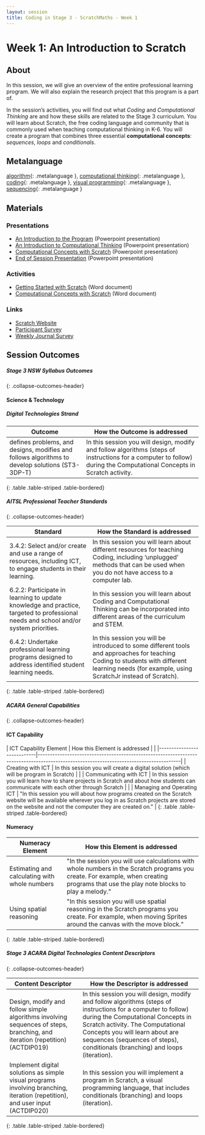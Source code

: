 ```yaml
---
layout: session
title: Coding in Stage 3 - ScratchMaths - Week 1
---
```


# Week 1: An Introduction to Scratch

## About

In this session, we will give an overview of the entire professional learning program. We will also explain the research project that this program is a part of.

In the session’s activities, you will find out what *Coding* and *Computational Thinking* are and how these skills are related to the Stage 3 curriculum. You will learn about Scratch, the free coding language and community that is commonly used when teaching computational thinking in K-6. You will create a program that combines three essential **computational concepts**: *sequences*, *loops* and *conditionals*.

## Metalanguage

[algorithm](){: .metalanguage }, [computational thinking](){: .metalanguage }, [coding](){: .metalanguage }, [visual programming](){: .metalanguage }, [sequencing](){: .metalanguage }

## Materials

### Presentations

- [An Introduction to the Program]() (Powerpoint presentation)
- [An Introduction to Computational Thinking]() (Powerpoint presentation)
- [Computational Concepts with Scratch]() (Powerpoint presentation)
- [End of Session Presentation]() (Powerpoint presentation)

### Activities

- [Getting Started with Scratch]() (Word document)
- [Computational Concepts with Scratch]() (Word document)

### Links

- [Scratch Website]()
- [Participant Survey]()
- [Weekly Journal Survey]()

## Session Outcomes

##### Stage 3 NSW Syllabus Outcomes
{: .collapse-outcomes-header}

#### Science & Technology

##### Digital Technologies Strand

| ﻿Outcome                                                                                         | How the Outcome is addressed                                                                                                                                          |
|-------------------------------------------------------------------------------------------------|-----------------------------------------------------------------------------------------------------------------------------------------------------------------------|
| defines problems, and designs, modifies and follows algorithms to develop solutions (ST3-3DP-T) | In this session you will design, modify and follow algorithms (steps of instructions for a computer to follow) during the Computational Concepts in Scratch activity. |
{: .table .table-striped .table-bordered}

##### AITSL Professional Teacher Standards
{: .collapse-outcomes-header}

| ﻿Standard                                                                                                                             | How the Standard is addressed                                                                                                                                                                  |
|--------------------------------------------------------------------------------------------------------------------------------------|------------------------------------------------------------------------------------------------------------------------------------------------------------------------------------------------|
| 3.4.2: Select and/or create and use a range of resources, including ICT, to engage students in their learning.                       | In this session you will learn about different resources for teaching Coding, including ‘unplugged’ methods that can be used when you do not have access to a computer lab.                    |
| 6.2.2: Participate in learning to update knowledge and practice, targeted to professional needs and school and/or system priorities. | In this session you will learn about Coding and Computational Thinking can be incorporated into different areas of the curriculum and STEM.                                                    |
| 6.4.2: Undertake professional learning programs designed to address identified student learning needs.                               | In this session you will be introduced to some different tools and approaches for teaching Coding to students with different learning needs (for example, using ScratchJr instead of Scratch). |
{: .table .table-striped .table-bordered}

##### ACARA General Capabilities
{: .collapse-outcomes-header}

#### ICT Capability

| ﻿ICT Capability Element     | How this Element is addressed                                                                                                          |                                                                                          |
|----------------------------|----------------------------------------------------------------------------------------------------------------------------------------|
| Creating with ICT          | In this session you will create a digital solution (which will be program in Scratch)                                                  |                                                                                          |
| Communicating with ICT     | In this session you will learn how to share projects in Scratch and about how students can communicate with each other through Scratch |                                                                                          |
| Managing and Operating ICT | "In this session you will about how programs created on the Scratch website will be available wherever you log in as Scratch projects are stored on the website and not the computer they are created on." |
{: .table .table-striped .table-bordered}

#### Numeracy

| ﻿Numeracy Element                              | How this Element is addressed                                                                                |                                                    
|-----------------------------------------------|--------------------------------------------------------------------------------------------------------------|
| Estimating and calculating with whole numbers | "In the session you will use calculations with whole numbers in the Scratch programs you create. For example, when creating programs that use the play note blocks to play a melody." |
| Using spatial reasoning                       | "In this session you will use spatial reasoning in the Scratch programs you create. For example, when moving Sprites around the canvas with the move block."             |
{: .table .table-striped .table-bordered}

#####  Stage 3 ACARA Digital Technologies Content Descriptors
{: .collapse-outcomes-header}

| ﻿Content Descriptor                                                                                                            | How the Descriptor is addressed                                                                                                                                                                                                                                                                           |
|-------------------------------------------------------------------------------------------------------------------------------|-----------------------------------------------------------------------------------------------------------------------------------------------------------------------------------------------------------------------------------------------------------------------------------------------------------|
| Design, modify and follow simple algorithms involving sequences of steps, branching, and iteration (repetition) (ACTDIP019)   | In this session you will design, modify and follow algorithms (steps of instructions for a computer to follow) during the Computational Concepts in Scratch activity. The Computational Concepts you will learn about are sequences (sequences of steps), conditionals (branching) and loops (iteration). |
| Implement digital solutions as simple visual programs involving branching, iteration (repetition), and user input (ACTDIP020) | In this session you will implement a program in Scratch, a visual programming language, that includes conditionals (branching) and loops (iteration).                                                                                                                                                     |
{: .table .table-striped .table-bordered}

